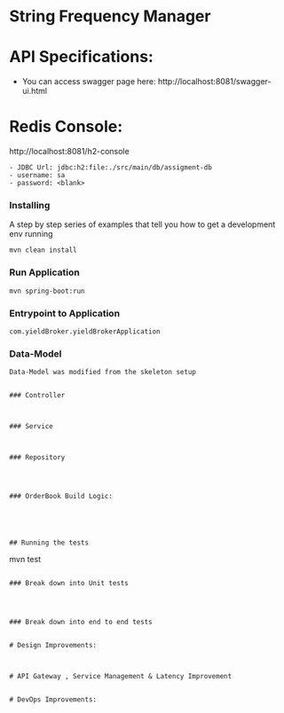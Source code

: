# String Frequency Manager

# API Specifications:

- You can access swagger page here:
    http://localhost:8081/swagger-ui.html


# Redis Console:
  http://localhost:8081/h2-console

    - JDBC Url: jdbc:h2:file:./src/main/db/assigment-db
    - username: sa
    - password: <blank>



### Installing

A step by step series of examples that tell you how to get a development env running


```
mvn clean install
```

### Run Application

```
mvn spring-boot:run
```

### Entrypoint to Application

```
com.yieldBroker.yieldBrokerApplication
```



### Data-Model

```
Data-Model was modified from the skeleton setup


### Controller



### Service



### Repository




### OrderBook Build Logic:





## Running the tests

```
mvn test
```

### Break down into Unit tests




### Break down into end to end tests


# Design Improvements:



# API Gateway , Service Management & Latency Improvement


# DevOps Improvements:


